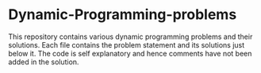 # Dynamic-Programming-problems

This repository contains various dynamic programming problems and their solutions. Each file contains the problem statement 
and its solutions just below it. 
The code is self explanatory and hence comments have not been added in the solution.
